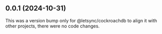 ## 0.0.1 (2024-10-31)

This was a version bump only for @letsync/cockroachdb to align it with other projects, there were no code changes.
